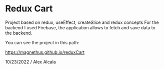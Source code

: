 # Redux Cart    

Project based on redux, useEffect, createSlice and redux concepts
For the backend I used Firebase, the application allows to fetch and save data to the backend.

You can see the project in this path:

https://magnethus.github.io/reduxCart

10/23/2022 / Alex Alcala
